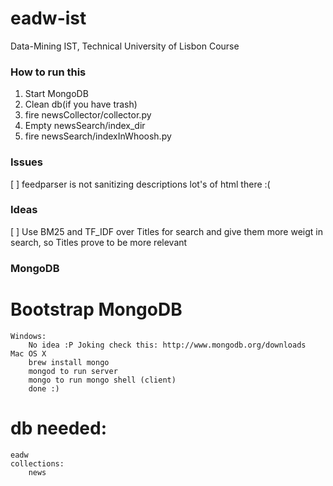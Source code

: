 eadw-ist
========

Data-Mining IST, Technical University of Lisbon Course

### How to run this

1. Start MongoDB
2. Clean db(if you have trash)
3. fire newsCollector/collector.py
4. Empty newsSearch/index_dir
5. fire newsSearch/indexInWhoosh.py



### Issues

[ ] feedparser is not sanitizing descriptions lot's of html there :(

### Ideas

[ ] Use BM25 and TF_IDF over Titles for search and give them more weigt in search, so Titles prove to be more relevant


### MongoDB

# Bootstrap MongoDB
	Windows:
		No idea :P Joking check this: http://www.mongodb.org/downloads
	Mac OS X
		brew install mongo
		mongod to run server
		mongo to run mongo shell (client)
		done :)


# db needed:
	eadw
	collections:
		news




